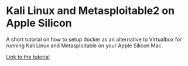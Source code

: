 # Kali Linux and Metasploitable2 on Apple Silicon

A short tutorial on how to setup docker as an alternative to Virtualbox for running Kali Linux and Metasploitable on your Apple Silicon Mac.

[Link to the tutorial](Docker.md)
